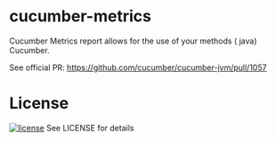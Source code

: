 # cucumber-metrics
Cucumber Metrics report allows for the use of your methods ( java) Cucumber.

See official PR: https://github.com/cucumber/cucumber-jvm/pull/1057

# License

[![license](https://img.shields.io/github/license/NoraUi/cucumber-metrics.svg)](https://github.com/NoraUi/cucumber-metrics/blob/master/LICENSE) See LICENSE for details
